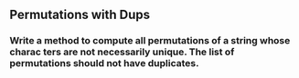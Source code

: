 ## Permutations with Dups
### Write a method to compute all permutations of a string whose charac­ ters are not necessarily unique. The list of permutations should not have duplicates.